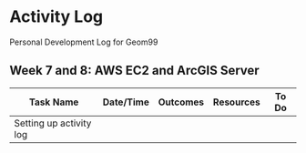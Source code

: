 # Activity Log
Personal Development Log for Geom99

## Week 7 and 8: AWS EC2 and ArcGIS Server

| Task Name     | Date/Time     | Outcomes | Resources  | To Do |
| ------------- |:-------------:| ---------| ---------- | ----- |
| Setting up activity log |
